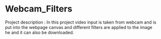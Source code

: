 # Webcam_Filters
Project description : In this project video input is taken from webcam and is put into the webpage canvas and different filters are applied to the image he and it can also be downloaded.
